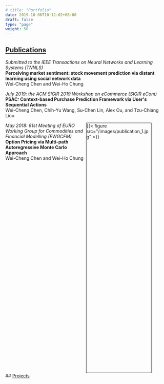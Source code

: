 ```yaml
---
# title: "Portfolio"
date: 2019-10-06T10:12:02+08:00
draft: false
type: "page"
weight: 50
---
```

<link rel="stylesheet" type="text/css" href="mystyles.css" media="screen" />

<style type = "text/css" media="screen">
	.column {
	  float: left; 
	  width: 50%;
	}

	/* Clear floats after the columns */
	.row:after {
	  content: "";
	  display: table;
	  clear: both;
	}
</style>

## <u>Publications</u>
<div>
		<div>
				<p>
						<span style="font-style: italic; font-size: 14px;">Submitted to the IEEE Transactions on Neural Networks and Learning Systems (TNNLS)</span><br>
						<span style="font-weight: bold">Perceiving market sentiment: stock movement prediction via distant learning using social network data</span><br>
						<span style="font-size: 14px;">Wei-Cheng Chen and Wei-Ho Chung</span><br>
				</p>
		</div>
		<div>
				<p>
						<span style="font-style: italic; font-size: 14px;">July 2019: the ACM SIGIR 2019 Workshop on eCommerce (SIGIR eCom)</span><br>
						<span style="font-weight: bold">PSAC: Context-based Purchase Prediction Framework via User's Sequential Actions</span><br>
						<span style="font-size: 14px;">Wei-Cheng Chen, Chih-Yu Wang, Su-Chen Lin, Alex Ou, and Tzu-Chiang Liou</span><br>
				</p>
		</div>
		<div class="row">
				<div class="column">
						<span style="font-style: italic; font-size: 14px;">May 2018: 61st Meeting of EURO Working Group for Commodities and Financial Modelling (EWGCFM)</span><br>
						<span style="font-weight: bold">Option Pricing via Multi-path Autoregressive Monte Carlo Approach</span><br>
						<span style="font-size: 14px">Wei-Cheng Chen and Wei-Ho Chung</span>
				</div>
			<div class="column" style="border:1px; border-style:solid; width:40%; height:20%">
				{{< figure src="/images/publication_1.jpg" >}}
			</div>
		</div>
</div>
## <u>Projects</u>
